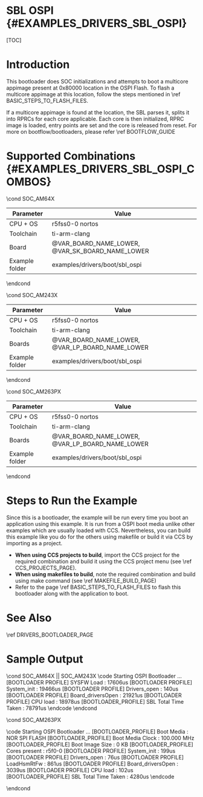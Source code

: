 # SBL OSPI {#EXAMPLES_DRIVERS_SBL_OSPI}

[TOC]

# Introduction

This bootloader does SOC initializations and attempts to boot a multicore appimage present at 0x80000 location in the OSPI Flash. To flash a multicore appimage at this location, follow the steps mentioned in \ref BASIC_STEPS_TO_FLASH_FILES.

If a multicore appimage is found at the location, the SBL parses it, splits it into RPRCs for each core applicable. Each core is then initialized, RPRC image is loaded, entry points are set and the core is released from reset. For more on bootflow/bootloaders, please refer \ref BOOTFLOW_GUIDE

# Supported Combinations {#EXAMPLES_DRIVERS_SBL_OSPI_COMBOS}

\cond SOC_AM64X

 Parameter      | Value
 ---------------|-----------
 CPU + OS       | r5fss0-0 nortos
 Toolchain      | ti-arm-clang
 Board          | @VAR_BOARD_NAME_LOWER, @VAR_SK_BOARD_NAME_LOWER
 Example folder | examples/drivers/boot/sbl_ospi

\endcond

\cond SOC_AM243X

 Parameter      | Value
 ---------------|-----------
 CPU + OS       | r5fss0-0 nortos
 Toolchain      | ti-arm-clang
 Boards         | @VAR_BOARD_NAME_LOWER, @VAR_LP_BOARD_NAME_LOWER
 Example folder | examples/drivers/boot/sbl_ospi

\endcond

\cond SOC_AM263PX

 Parameter      | Value
 ---------------|-----------
 CPU + OS       | r5fss0-0 nortos
 Toolchain      | ti-arm-clang
 Boards         | @VAR_BOARD_NAME_LOWER, @VAR_LP_BOARD_NAME_LOWER
 Example folder | examples/drivers/boot/sbl_ospi

\endcond

# Steps to Run the Example

Since this is a bootloader, the example will be run every time you boot an application using this example. It is run from a OSPI boot media  unlike other examples which are usually loaded with CCS. Nevertheless, you can build this example like you do for the others using makefile or build it via CCS by importing as a project.

- **When using CCS projects to build**, import the CCS project for the required combination
  and build it using the CCS project menu (see \ref CCS_PROJECTS_PAGE).
- **When using makefiles to build**, note the required combination and build using
  make command (see \ref MAKEFILE_BUILD_PAGE)
- Refer to the page \ref BASIC_STEPS_TO_FLASH_FILES to flash this bootloader along with the application to boot.

# See Also

\ref DRIVERS_BOOTLOADER_PAGE

# Sample Output

\cond SOC_AM64X || SOC_AM243X
\code
Starting OSPI Bootloader ...
[BOOTLOADER PROFILE] SYSFW Load                       :      17606us
[BOOTLOADER PROFILE] System_init                      :      19466us
[BOOTLOADER PROFILE] Drivers_open                     :        140us
[BOOTLOADER PROFILE] Board_driversOpen                :      21921us
[BOOTLOADER PROFILE] CPU load                         :      18978us
[BOOTLOADER_PROFILE] SBL Total Time Taken             :      78791us
\endcode
\endcond

\cond SOC_AM263PX

\code
    Starting OSPI Bootloader ...
    [BOOTLOADER_PROFILE] Boot Media       : NOR SPI FLASH
    [BOOTLOADER_PROFILE] Boot Media Clock : 100.000 MHz
    [BOOTLOADER_PROFILE] Boot Image Size  : 0 KB
    [BOOTLOADER_PROFILE] Cores present    :
    r5f0-0
    [BOOTLOADER PROFILE] System_init                      :        199us
    [BOOTLOADER PROFILE] Drivers_open                     :         76us
    [BOOTLOADER PROFILE] LoadHsmRtFw                      :        861us
    [BOOTLOADER PROFILE] Board_driversOpen                :       3039us
    [BOOTLOADER PROFILE] CPU load                         :        102us
    [BOOTLOADER_PROFILE] SBL Total Time Taken             :       4280us
\endcode

\endcond
